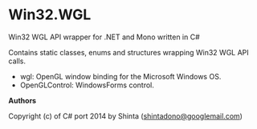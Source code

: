 Win32.WGL
=========

Win32 WGL API wrapper for .NET and Mono written in C#

Contains static classes, enums and structures wrapping Win32 WGL API calls.
* wgl: OpenGL window binding for the Microsoft Windows OS.
* OpenGLControl: WindowsForms control.

**Authors**

Copyright (c) of C# port 2014 by Shinta (<shintadono@googlemail.com>)
